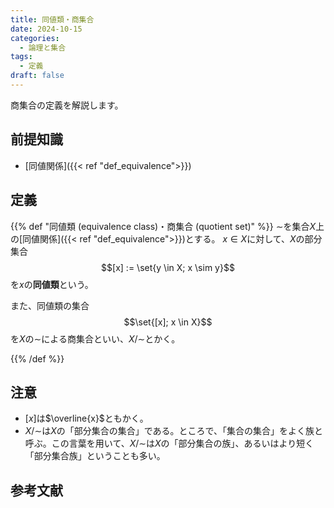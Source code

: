 ```yaml
---
title: 同値類・商集合
date: 2024-10-15
categories:
  - 論理と集合
tags:
  - 定義
draft: false
---
```


商集合の定義を解説します。

<!--more-->

## 前提知識

- [同値関係]({{< ref "def_equivalence">}})

## 定義

{{% def "同値類 (equivalence class)・商集合 (quotient set)" %}}
$\sim$を集合$X$上の[同値関係]({{< ref "def_equivalence">}})とする。
$x \in X$に対して、$X$の部分集合
$$[x] := \set{y \in X; x \sim y}$$
を$x$の**同値類**という。

また、同値類の集合
$$\set{[x]; x \in X}$$
を$X$の$\sim$による商集合といい、$X/\sim$とかく。

{{% /def %}}

## 注意

- $[x]$は$\overline{x}$ともかく。
- $X/\sim$は$X$の「部分集合の集合」である。ところで、「集合の集合」をよく族と呼ぶ。この言葉を用いて、$X/\sim$は$X$の「部分集合の族」、あるいはより短く「部分集合族」ということも多い。

## 参考文献
